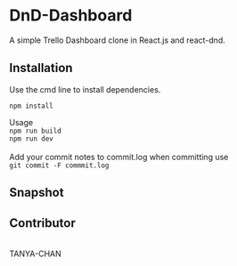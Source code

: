 # DnD-Dashboard
A simple Trello Dashboard clone in React.js and react-dnd.

<h2>Installation</h2>
Use the cmd line to install dependencies.<br>

```npm install```

Usage 
<br>
```npm run build```
<br>
```npm run dev```<br>
<br>
Add your commit notes to commit.log when committing use <br>
```git commit -F commmit.log```



<h2>Snapshot</h2>



<h2>Contributor </h2>
<br>
TANYA-CHAN
